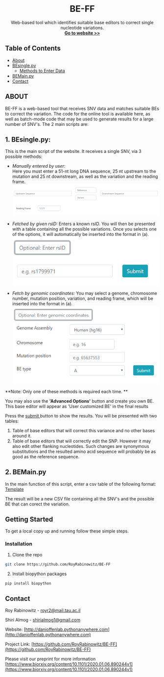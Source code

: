 
<!-- PROJECT LOGO -->
<br />
<p align="center">

  <h1 align="center">BE-FF</h1>

  <p align="center">
    Web-based tool which identifies suitable base editors to correct single nucleotide variations.
    <br />
    <a href="http://danioffenlab.pythonanywhere.com/"><strong>Go to website >> </strong></a>
   
  </p>




<!-- TABLE OF CONTENTS -->
## Table of Contents

* [About](#ABOUT)
* [BEsingle.py](#built-with)
  * [Methods to Enter Data](#methods)
* [BEMain.py](#BEMain.py)
* [Contact](#contact)

<!-- ABOUT  -->
## ABOUT

BE-FF is a web-based tool that receives SNV data and matches suitable BEs to correct the
variation. The code for the online tool is available here, as well as batch-mode code that may be used
to generate results for a large number of SNV's.
The 2 main scripts are:


## 1. BEsingle.py: 
This is the main script of the website. It receives a single SNV, via 3 possible methods: <br> 

* <i> Manually entered by user:</i> <br> Here you must enter a 51-nt long DNA sequence, 25 nt upstream to the mutation and 25 nt downstream, as well as the variation and the reading frame. 
![method1](files/method1.PNG)
 
* <i> Fetched by given rsID: </i> Enters a known rsID. You will then be presented with a table containing all the possible variations. Once you selects one of the options, it will automatically be inserted into the format in (a). 
![method2](files/method2.PNG)

* <i> Fetch by genomic coordinates: </i> You may select a genome, chromosome number, mutation position, variation, and reading frame, which will be inserted into the format in (a).
![method3](files/method3.PNG) 

**Note: Only one of these methods is required each time. **
 
You may also use the **'Advanced Options'** button and create you own BE. This base editor will appear as
'User customized BE' in the final results

Press the <u> submit </u> button to show the results. You will be presented with two tables:
1. Table of  base editors that will correct this variance and no other bases around it.
2. Table of base editors that will correctly edit the SNP. However it may also edit other flanking nucleotides.
Such changes are synonymous substitutions and the resulted amino acid sequence will probably be as good as the reference sequence.

## 2. BEMain.py
In the main function of this script, enter a csv table of the following format:
[Template](files/sample3.csv)

The result will be a new CSV file containing all the SNV's and the possible BE that can corect the variation. 



<!-- GETTING STARTED -->
## Getting Started

To get a local copy up and running follow these simple steps.


### Installation
 
1. Clone the repo
```sh
git clone https://github.com/RoyRabinowitz/BE-FF
```
2. Install biopython packages
```sh
pip install biopython 
```

<!-- CONTACT -->
## Contact

Roy Rabinowitz - royr2@mail.tau.ac.il

Shiri Almog - shirialmog1@gmail.com

Website: [http://danioffenlab.pythonanywhere.com](http://danioffenlab.pythonanywhere.com)

Project Link: [https://github.com/RoyRabinowitz/BE-FF](https://github.com/RoyRabinowitz/BE-FF)

Please visit our preprint for more information [https://www.biorxiv.org/content/10.1101/2020.01.06.890244v1](https://www.biorxiv.org/content/10.1101/2020.01.06.890244v1)



